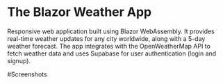 # **The Blazor Weather App**

Responsive web application built using Blazor WebAssembly. 
It provides real-time weather updates for any city worldwide, along with a 5-day weather forecast. 
The app integrates with the OpenWeatherMap API to fetch weather data and uses Supabase for user authentication (login and signup). 

#Screenshots
